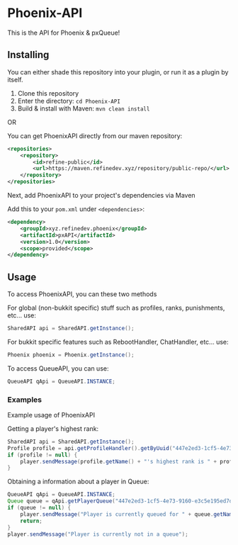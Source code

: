 # Phoenix-API

This is the API for Phoenix & pxQueue!

## Installing
You can either shade this repository into your plugin, or run it as a plugin by itself.

1. Clone this repository
2. Enter the directory: `cd Phoenix-API`
3. Build & install with Maven: `mvn clean install`

OR

You can get PhoenixAPI directly from our maven repository:
```xml
<repositories>
    <repository>
        <id>refine-public</id>
        <url>https://maven.refinedev.xyz/repository/public-repo/</url>
    </repository>
</repositories>
```

Next, add PhoenixAPI to your project's dependencies via Maven

Add this to your `pom.xml` under `<dependencies>`:
```xml
<dependency>
    <groupId>xyz.refinedev.phoenix</groupId>
    <artifactId>pxAPI</artifactId>
    <version>1.0</version>
    <scope>provided</scope>
</dependency>
```

## Usage
To access PhoenixAPI, you can these two methods

For global (non-bukkit specific) stuff such as profiles, ranks, punishments, etc... use:
```java
SharedAPI api = SharedAPI.getInstance();
```

For bukkit specific features such as RebootHandler, ChatHandler, etc... use:
```java
Phoenix phoenix = Phoenix.getInstance();
```

To access QueueAPI, you can use:
```java
QueueAPI qApi = QueueAPI.INSTANCE;
```
### Examples
Example usage of PhoenixAPI

Getting a player's highest rank:
```java
SharedAPI api = SharedAPI.getInstance();
Profile profile = api.getProfileHandler().getByUuid("447e2ed3-1cf5-4e73-9160-e3c5e195ed7d");
if (profile != null) {
    player.sendMessage(profile.getName() + "'s highest rank is " + profile.getHighestRank().getName());    
}
```

Obtaining a information about a player in Queue:
```java
QueueAPI qApi = QueueAPI.INSTANCE;
Queue queue = qApi.getPlayerQueue("447e2ed3-1cf5-4e73-9160-e3c5e195ed7d");
if (queue != null) {
    player.sendMessage("Player is currently queued for " + queue.getName());
    return;
}
player.sendMessage("Player is currently not in a queue");
```
